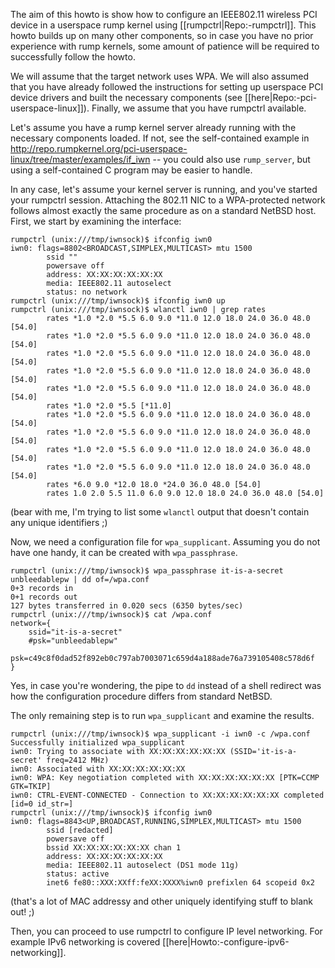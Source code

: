 The aim of this howto is show how to configure an IEEE802.11 wireless PCI device in a userspace rump kernel
using [[rumpctrl|Repo:-rumpctrl]].  This howto builds up on many other components, so in case you have no
prior experience with rump kernels, some amount of patience will be required to successfully follow
the howto.

We will assume that the target network uses WPA.  We will also assumed that you have already
followed the instructions for setting up userspace PCI device drivers and built the necessary
components (see [[here|Repo:-pci-userspace-linux]]). Finally, we assume that you have rumpctrl available.

Let's assume you have a rump kernel server already running with the necessary components
loaded.  If not, see the self-contained example in http://repo.rumpkernel.org/pci-userspace-linux/tree/master/examples/if_iwn -- you could also use `rump_server`, but using a self-contained C program may be
easier to handle.

In any case, let's assume your kernel server is running, and you've started your rumpctrl session.
Attaching the 802.11 NIC to a WPA-protected network follows almost exactly the same procedure
as on a standard NetBSD host.  First, we start by examining the interface:

```
rumpctrl (unix:///tmp/iwnsock)$ ifconfig iwn0
iwn0: flags=8802<BROADCAST,SIMPLEX,MULTICAST> mtu 1500
        ssid ""
        powersave off
        address: XX:XX:XX:XX:XX:XX
        media: IEEE802.11 autoselect
        status: no network
rumpctrl (unix:///tmp/iwnsock)$ ifconfig iwn0 up
rumpctrl (unix:///tmp/iwnsock)$ wlanctl iwn0 | grep rates
        rates *1.0 *2.0 *5.5 6.0 9.0 *11.0 12.0 18.0 24.0 36.0 48.0 [54.0]
        rates *1.0 *2.0 *5.5 6.0 9.0 *11.0 12.0 18.0 24.0 36.0 48.0 [54.0]
        rates *1.0 *2.0 *5.5 6.0 9.0 *11.0 12.0 18.0 24.0 36.0 48.0 [54.0]
        rates *1.0 *2.0 *5.5 6.0 9.0 *11.0 12.0 18.0 24.0 36.0 48.0 [54.0]
        rates *1.0 *2.0 *5.5 6.0 9.0 *11.0 12.0 18.0 24.0 36.0 48.0 [54.0]
        rates *1.0 *2.0 *5.5 [*11.0]
        rates *1.0 *2.0 *5.5 6.0 9.0 *11.0 12.0 18.0 24.0 36.0 48.0 [54.0]
        rates *1.0 *2.0 *5.5 6.0 9.0 *11.0 12.0 18.0 24.0 36.0 48.0 [54.0]
        rates *1.0 *2.0 *5.5 6.0 9.0 *11.0 12.0 18.0 24.0 36.0 48.0 [54.0]
        rates *1.0 *2.0 *5.5 6.0 9.0 *11.0 12.0 18.0 24.0 36.0 48.0 [54.0]
        rates *6.0 9.0 *12.0 18.0 *24.0 36.0 48.0 [54.0]
        rates 1.0 2.0 5.5 11.0 6.0 9.0 12.0 18.0 24.0 36.0 48.0 [54.0]
```

(bear with me, I'm trying to list some `wlanctl` output that doesn't
contain any unique identifiers ;)

Now, we need a configuration file for `wpa_supplicant`.  Assuming you do
not have one handy, it can be created with `wpa_passphrase`.

```
rumpctrl (unix:///tmp/iwnsock)$ wpa_passphrase it-is-a-secret unbleedablepw | dd of=/wpa.conf
0+3 records in
0+1 records out
127 bytes transferred in 0.020 secs (6350 bytes/sec)
rumpctrl (unix:///tmp/iwnsock)$ cat /wpa.conf
network={
	ssid="it-is-a-secret"
	#psk="unbleedablepw"
	psk=c49c8f0dad52f892eb0c797ab7003071c659d4a188ade76a739105408c578d6f
}
```

Yes, in case you're wondering, the pipe to `dd` instead of a shell redirect was how the configuration
procedure differs from standard NetBSD.

The only remaining step is to run `wpa_supplicant` and examine the results.

```
rumpctrl (unix:///tmp/iwnsock)$ wpa_supplicant -i iwn0 -c /wpa.conf
Successfully initialized wpa_supplicant
iwn0: Trying to associate with XX:XX:XX:XX:XX:XX (SSID='it-is-a-secret' freq=2412 MHz)
iwn0: Associated with XX:XX:XX:XX:XX:XX
iwn0: WPA: Key negotiation completed with XX:XX:XX:XX:XX:XX [PTK=CCMP GTK=TKIP]
iwn0: CTRL-EVENT-CONNECTED - Connection to XX:XX:XX:XX:XX:XX completed [id=0 id_str=]
rumpctrl (unix:///tmp/iwnsock)$ ifconfig iwn0
iwn0: flags=8843<UP,BROADCAST,RUNNING,SIMPLEX,MULTICAST> mtu 1500
        ssid [redacted]
        powersave off
        bssid XX:XX:XX:XX:XX:XX chan 1
        address: XX:XX:XX:XX:XX:XX
        media: IEEE802.11 autoselect (DS1 mode 11g)
        status: active
        inet6 fe80::XXX:XXff:feXX:XXXX%iwn0 prefixlen 64 scopeid 0x2
```

(that's a lot of MAC addressy and other uniquely identifying stuff to
blank out! ;)

Then, you can proceed to use rumpctrl to configure IP level networking.
For example IPv6 networking is covered [[here|Howto:-configure-ipv6-networking]].
